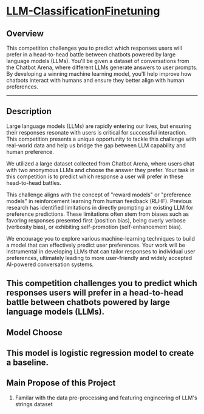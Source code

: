 # [LLM-ClassificationFinetuning](https://www.kaggle.com/competitions/llm-classification-finetuning)



## Overview
This competition challenges you to predict which responses users will prefer in a head-to-head battle between chatbots powered by large language models (LLMs). You'll be given a dataset of conversations from the Chatbot Arena, where different LLMs generate answers to user prompts. By developing a winning machine learning model, you'll help improve how chatbots interact with humans and ensure they better align with human preferences.

---
## Description
Large language models (LLMs) are rapidly entering our lives, but ensuring their responses resonate with users is critical for successful interaction. This competition presents a unique opportunity to tackle this challenge with real-world data and help us bridge the gap between LLM capability and human preference.

We utilized a large dataset collected from Chatbot Arena, where users chat with two anonymous LLMs and choose the answer they prefer. Your task in this competition is to predict which response a user will prefer in these head-to-head battles.

This challenge aligns with the concept of "reward models" or "preference models" in reinforcement learning from human feedback (RLHF). Previous research has identified limitations in directly prompting an existing LLM for preference predictions. These limitations often stem from biases such as favoring responses presented first (position bias), being overly verbose (verbosity bias), or exhibiting self-promotion (self-enhancement bias).

We encourage you to explore various machine-learning techniques to build a model that can effectively predict user preferences. Your work will be instrumental in developing LLMs that can tailor responses to individual user preferences, ultimately leading to more user-friendly and widely accepted AI-powered conversation systems.

This competition challenges you to predict which responses users will prefer in a head-to-head battle between chatbots powered by large language models (LLMs).
---
## Model Choose
This model is logistic regression model to create a baseline.
---
## Main Propose of this Project
1. Familar with the data pre-processing and featuring engineering of LLM's strings dataset
